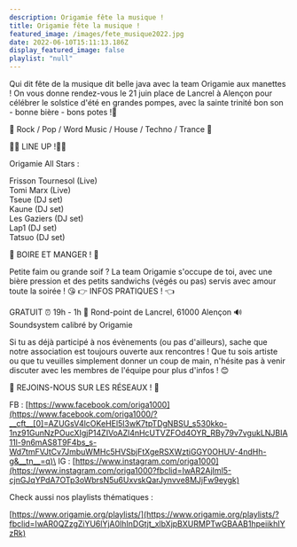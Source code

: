 ```yaml
---
description: Origamie fête la musique !
title: Origamie fête la musique !
featured_image: /images/fete_musique2022.jpg
date: 2022-06-10T15:11:13.186Z
display_featured_image: false
playlist: "null"
---
```

Qui dit fête de la musique dit belle java avec la team Origamie aux manettes ! On vous donne rendez-vous le 21 juin place de Lancrel à Alençon pour célébrer le solstice d'été en grandes pompes, avec la sainte trinité bon son - bonne bière - bons potes !💛

🥁 Rock / Pop / Word Music / House / Techno / Trance 🥁

🏄‍♂️ LINE UP !🏄‍♂️

Origamie All Stars :

Frisson Tournesol (Live)\
Tomi Marx (Live)\
Tseue (DJ set)\
Kaune (DJ set)\
Les Gaziers (DJ set)\
Lap1 (DJ set)\
Tatsuo (DJ set)

🍻 BOIRE ET MANGER ! 🍻

Petite faim ou grande soif ? La team Origamie s'occupe de toi, avec une bière pression et des petits sandwichs (végés ou pas) servis avec amour toute la soirée ! 😘
👉 INFOS PRATIQUES ! 👈

GRATUIT
⏰ 19h - 1h
📍 Rond-point de Lancrel, 61000 Alençon
🔊 Soundsystem calibré by Origamie

Si tu as déjà participé à nos évènements (ou pas d'ailleurs), sache que notre association est toujours ouverte aux rencontres ! Que tu sois artiste ou que tu veuilles simplement donner un coup de main, n'hésite pas à venir discuter avec les membres de l'équipe pour plus d'infos ! 😊

🚀 REJOINS-NOUS SUR LES RÉSEAUX ! 🚀

FB : [https://www.facebook.com/origa1000](https://www.facebook.com/origa1000/?__cft__[0]=AZUGsV4lcOKeHEl5I3wK7tpTDgNBSU_s530kko-1nz91GunNzPOucXIgjP14ZIVoAZl4nHcUTVZFOd4OYR_RBy79v7vgukLNJBIA11l-9n6mAS8T9F4bs_s-Wd7tmFVJtCv7JmbuWMHc5HVSbjFtXgeRSXWztiGGY0OHUV-4ndHh-g&__tn__=q)\
IG : [https://www.instagram.com/origa1000](https://www.instagram.com/origa1000?fbclid=IwAR2AjIml5-cjnGJqYPdA7OTp3oWbrsN5u6UxvskQarJynvve8MJjFw9eygk)

Check aussi nos playlists thématiques :

[https://www.origamie.org/playlists/](https://www.origamie.org/playlists/?fbclid=IwAR0QZzgZiYU6lYjA0lhInDGtjt_xlbXjpBXURMPTwGBAAB1hpeiikhIYzRk)